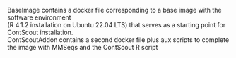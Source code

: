 BaseImage contains a docker file corresponding to a base image with the software environment   
(R 4.1.2 installation on Ubuntu 22.04 LTS) that serves as a starting point for ContScout installation.  
ContScoutAddon contains a second docker file plus aux scripts to complete the image with MMSeqs and the ContScout R script
